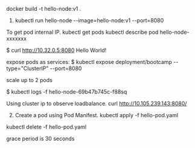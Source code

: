 docker build -t hello-node:v1 .

1. kubectl run hello-node --image=hello-node:v1 --port=8080

To get pod internal IP.
kubectl get pods
kubectl describe pod hello-node-xxxxxxx


$ curl http://10.32.0.5:8080
Hello World!

expose pods as services:
$ kubectl expose deployment/bootcamp --type="ClusterIP" --port=8080

scale up to 2 pods

$ kubectl logs -f hello-node-69b47b745c-f88sq

Using cluster ip to observe loadbalance.
curl http://10.105.239.143:8080/


2. Create a pod using Pod Manifest.
kubectl apply -f hello-pod.yaml 

kubectl delete -f hello-pod.yaml

grace period is 30 seconds
